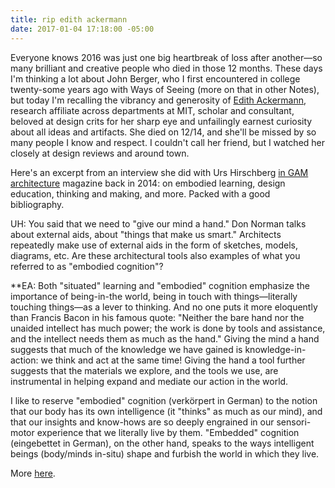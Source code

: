 ```yaml
---
title: rip edith ackermann
date: 2017-01-04 17:18:00 -05:00
---
```


Everyone knows 2016 was just one big heartbreak of loss after another—so many brilliant and creative people who died in those 12 months. These days I'm thinking a lot about John Berger, who I first encountered in college twenty-some years ago with Ways of Seeing (more on that in other Notes), but today I'm recalling the vibrancy and generosity of [Edith Ackermann](https://en.wikipedia.org/wiki/Edith_Ackermann), research affiliate across departments at MIT, scholar and consultant, beloved at design crits for her sharp eye and unfailingly earnest curiosity about all ideas and artifacts. She died on 12/14, and she'll be missed by so many people I know and respect. I couldn't call her friend, but I watched her closely at design reviews and around town.

Here's an excerpt from an interview she did with Urs Hirschberg [in GAM architecture](http://www.eurozine.com/articles/2014-07-31-ackermann-en.html) magazine back in 2014: on embodied learning, design education, thinking and making, and more. Packed with a good bibliography.

UH: You said that we need to "give our mind a hand." Don Norman talks about external aids, about "things that make us smart." Architects repeatedly make use of external aids in the form of sketches, models, diagrams, etc. Are these architectural tools also examples of what you referred to as "embodied cognition"?

**EA: Both "situated" learning and "embodied" cognition emphasize the importance of being-in-the world, being in touch with things—literally touching things—as a lever to thinking. And no one puts it more eloquently than Francis Bacon in his famous quote: "Neither the bare hand nor the unaided intellect has much power; the work is done by tools and assistance, and the intellect needs them as much as the hand." Giving the mind a hand suggests that much of the knowledge we have gained is knowledge-in-action: we think and act at the same time! Giving the hand a tool further suggests that the materials we explore, and the tools we use, are instrumental in helping expand and mediate our action in the world.

I like to reserve "embodied" cognition (verkörpert in German) to the notion that our body has its own intelligence (it "thinks" as much as our mind), and that our insights and know-hows are so deeply engrained in our sensori-motor experience that we literally live by them. "Embedded" cognition (eingebettet in German), on the other hand, speaks to the ways intelligent beings (body/minds in-situ) shape and furbish the world in which they live.

More [here](http://www.eurozine.com/articles/2014-07-31-ackermann-en.html).